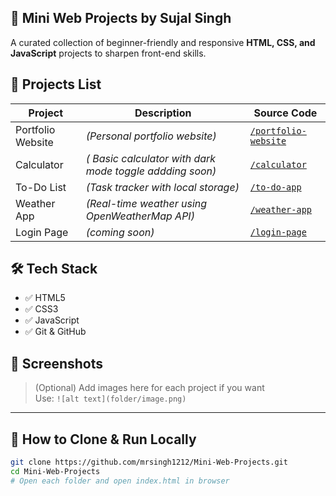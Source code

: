## 🚀 Mini Web Projects by Sujal Singh

A curated collection of beginner-friendly and responsive **HTML, CSS, and JavaScript** projects to sharpen front-end skills.

## 📂 Projects List

| Project           | Description | Source Code |
|------------------|-----------|-------------|
| Portfolio Website | *(Personal portfolio website)* | [`/portfolio-website`](https://mrsingh1212.github.io/Portfolio-website/) |
| Calculator        | *( Basic calculator with dark mode toggle addding soon)* | [`/calculator`](https://mrsingh1212.github.io/Mini-Web-Projects/calculator/) |
| To-Do List        | *(Task tracker with local storage)* | [`/to-do-app`](https://mrsingh1212.github.io/Mini-Web-Projects/todo-app/) |
| Weather App       | *(Real-time weather using OpenWeatherMap API)* | [`/weather-app`](https://mrsingh1212.github.io/Mini-Web-Projects/weather-app/) |
| Login Page        | *(coming soon)* | [`/login-page`](https://mrsingh1212.github.io/Mini-Web-Projects/login-page/) |

## 🛠️ Tech Stack

- ✅ HTML5
- ✅ CSS3
- ✅ JavaScript 
- ✅ Git & GitHub

## 📸 Screenshots

> (Optional) Add images here for each project if you want  
> Use: `![alt text](folder/image.png)`

---

## 📁 How to Clone & Run Locally

```bash
git clone https://github.com/mrsingh1212/Mini-Web-Projects.git
cd Mini-Web-Projects
# Open each folder and open index.html in browser


